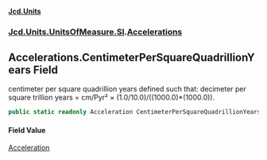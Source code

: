 #### [Jcd.Units](index.md 'index')
### [Jcd.Units.UnitsOfMeasure.SI](Jcd.Units.UnitsOfMeasure.SI.md 'Jcd.Units.UnitsOfMeasure.SI').[Accelerations](Accelerations.md 'Jcd.Units.UnitsOfMeasure.SI.Accelerations')

## Accelerations.CentimeterPerSquareQuadrillionYears Field

centimeter per square quadrillion years defined such that: decimeter per square trillion years = cm/Pyr² ×
(1.0/10.0)/((1000.0)*(1000.0)).

```csharp
public static readonly Acceleration CentimeterPerSquareQuadrillionYears;
```

#### Field Value
[Acceleration](Acceleration.md 'Jcd.Units.UnitTypes.Acceleration')